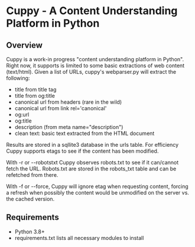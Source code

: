 # Cuppy - A Content Understanding Platform in Python

## Overview

Cuppy is a work-in progress "content understanding platform in Python". Right now, it supports is limited to some basic extractions
of web content (text/html). Given a list of URLs, cuppy's webparser.py will extract the following:

- title from title tag
- title from og:title
- canonical url from headers (rare in the wild)
- canonical url from link rel='canonical'
- og:url
- og:title
- description (from meta name="description")
- clean text: basic text extracted from the HTML document

Results are stored in a sqllite3 database in the urls table. For efficiency Cuppy supports etags to see if the content has been modified.

With -r or --robotstxt Cuppy observes robots.txt to see if it can/cannot fetch the URL. Robots.txt are stored in the robots_txt table and can be refetched from there.

With -f or --force, Cuppy will ignore etag when requesting content, forcing a refresh when possibly the content would be unmodified on the server vs. the cached version.

## Requirements

- Python 3.8+
- requirements.txt lists all necessary modules to install


